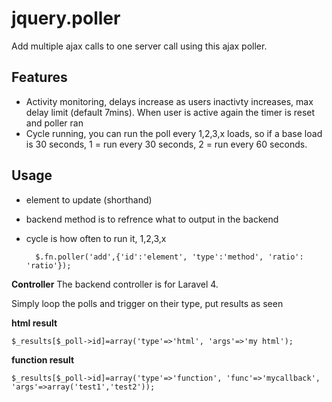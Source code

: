 jquery.poller
=============

Add multiple ajax calls to one server call using this ajax poller.

Features
-------------
- Activity monitoring, delays increase as users inactivty increases, max delay limit (default 7mins). When user is active again the timer is reset and poller ran
- Cycle running, you can run the poll every 1,2,3,x loads, so if a base load is 30 seconds, 1 = run every 30 seconds, 2 = run every 60 seconds.


Usage
-------------

- element to update (shorthand)
- backend method is to refrence what to output in the backend
- cycle is how often to run it, 1,2,3,x



		$.fn.poller('add',{'id':'element', 'type':'method', 'ratio': 'ratio'});



**Controller**
The backend controller is for Laravel 4.

Simply loop the polls and trigger on their type, put results as seen

**html result**

	$_results[$_poll->id]=array('type'=>'html', 'args'=>'my html');

**function result**

	$_results[$_poll->id]=array('type'=>'function', 'func'=>'mycallback', 'args'=>array('test1','test2'));



